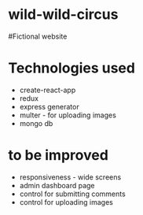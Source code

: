 # wild-wild-circus

#Fictional website

# Technologies used
- create-react-app
- redux
- express generator
- multer - for uploading images
- mongo db

# to be improved
- responsiveness - wide screens
- admin dashboard page
- control for submitting comments
- control for uploading images
